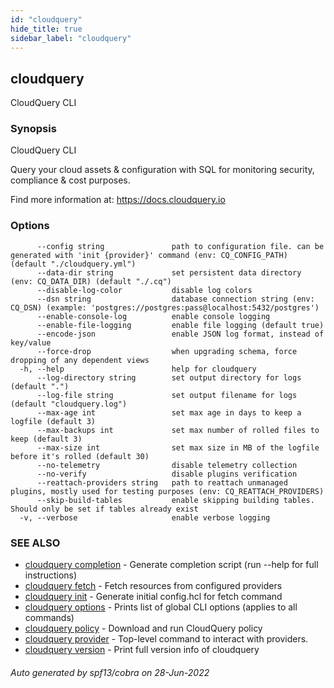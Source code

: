 ```yaml
---
id: "cloudquery"
hide_title: true
sidebar_label: "cloudquery"
---
```

## cloudquery

CloudQuery CLI

### Synopsis

CloudQuery CLI

Query your cloud assets & configuration with SQL for monitoring security, compliance & cost purposes.

Find more information at:
	https://docs.cloudquery.io

### Options

```
      --config string               path to configuration file. can be generated with 'init {provider}' command (env: CQ_CONFIG_PATH) (default "./cloudquery.yml")
      --data-dir string             set persistent data directory (env: CQ_DATA_DIR) (default "./.cq")
      --disable-log-color           disable log colors
      --dsn string                  database connection string (env: CQ_DSN) (example: 'postgres://postgres:pass@localhost:5432/postgres')
      --enable-console-log          enable console logging
      --enable-file-logging         enable file logging (default true)
      --encode-json                 enable JSON log format, instead of key/value
      --force-drop                  when upgrading schema, force dropping of any dependent views
  -h, --help                        help for cloudquery
      --log-directory string        set output directory for logs (default ".")
      --log-file string             set output filename for logs (default "cloudquery.log")
      --max-age int                 set max age in days to keep a logfile (default 3)
      --max-backups int             set max number of rolled files to keep (default 3)
      --max-size int                set max size in MB of the logfile before it's rolled (default 30)
      --no-telemetry                disable telemetry collection
      --no-verify                   disable plugins verification
      --reattach-providers string   path to reattach unmanaged plugins, mostly used for testing purposes (env: CQ_REATTACH_PROVIDERS)
      --skip-build-tables           enable skipping building tables. Should only be set if tables already exist
  -v, --verbose                     enable verbose logging
```

### SEE ALSO

* [cloudquery completion](cloudquery_completion.md)	 - Generate completion script (run --help for full instructions)
* [cloudquery fetch](cloudquery_fetch.md)	 - Fetch resources from configured providers
* [cloudquery init](cloudquery_init.md)	 - Generate initial config.hcl for fetch command
* [cloudquery options](cloudquery_options.md)	 - Prints list of global CLI options (applies to all commands)
* [cloudquery policy](cloudquery_policy.md)	 - Download and run CloudQuery policy
* [cloudquery provider](cloudquery_provider.md)	 - Top-level command to interact with providers.
* [cloudquery version](cloudquery_version.md)	 - Print full version info of cloudquery

###### Auto generated by spf13/cobra on 28-Jun-2022
